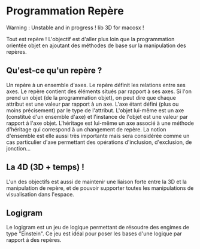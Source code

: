 # Programmation Repère


Warning : Unstable and in progress ! lib 3D for macosx !

Tout est repère ! L'objectif est d'aller plus loin que la programmation orientée objet en ajoutant des méthodes de base sur la manipulation des repères.

Qu'est-ce qu'un repère ?
------------------------

Un repère à un ensemble d'axes. Le repère définit les relations entre ses axes. Le repère contient des éléments situés par rapport à ses axes. Si l'on prend un objet (de la programmation objet), on peut dire que chaque attribut est une valeur par rapport à un axe. L'axe étant défini (plus ou moins précisement) par le type de l'attribut. L'objet lui-même est un axe (constitué d'un ensemble d'axe) et l'instance de l'objet est une valeur par rapport à l'axe objet. L'héritage est lui-même un axe associé à une méthode d'héritage qui correspond à un changement de repère.
La notion d'ensemble est elle aussi très importante mais sera considérée comme un cas particulier d'axe permettant des opérations d'inclusion, d'exclusion, de jonction...

La 4D (3D + temps) !
--------------------

L'un des objectifs est aussi de maintenir une liaison forte entre la 3D et la manipulation de repère, et de pouvoir supporter toutes les manipulations de visualisation dans l'espace.

Logigram
--------

Le logigram est un jeu de logique permettant de résoudre des engimes de type "Einstein". Ce jeu est idéal pour poser les bases d'une logique par rapport à des repères.

